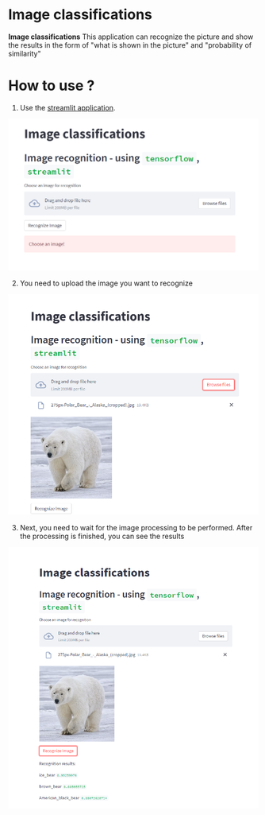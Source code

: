 # Image classifications

**Image classifications** This application can recognize the picture and show the results in the form of "what is shown in the picture" and "probability of similarity"

# How to use ?

1. Use the [streamlit application](https://on-tensorflow-imageclassification.streamlit.app/).

![step 1](image/Screen1.PNG)

2. You need to upload the image you want to recognize

![step 2](image/Screen2.PNG)

3. Next, you need to wait for the image processing to be performed. After the processing is finished, you can see the results

![step 3](image/Screen3.PNG)

